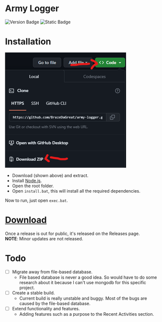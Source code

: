 # Army Logger
![Version Badge](https://img.shields.io/badge/version-0.11.0-white?labelColor=darkgreen)
![Static Badge](https://img.shields.io/badge/build-unstable-darkred?labelColor=darkgreen)

# Installation
![Download Instructions](image.png)
- Download (shown above) and extract.
- Install [Node.js](https://nodejs.org/en).
- Open the root folder.
- Open `install.bat`, this will install all the required dependencies.

Now to run, just open `exec.bat`.

# [Download](https://github.com/BrazeDaGreat/army-logger/releases)
Once a release is out for public, it's released on the Releases page.<br>
**NOTE**: Minor updates are not released.

# Todo
- [ ] Migrate away from file-based database.
    - File based database is never a good idea. So would have to do some research about it because I can't use mongodb for this specific project.
- [ ] Create a stable build.
    - Current build is really unstable and buggy. Most of the bugs are caused by the file-based database.
- [ ] Extend functionality and features.
    - Adding features such as a purpose to the Recent Activities section.